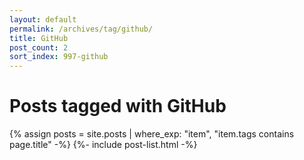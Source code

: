 ```yaml
---
layout: default
permalink: /archives/tag/github/
title: GitHub
post_count: 2
sort_index: 997-github
---
```

<h1 class="page-heading">Posts tagged with GitHub</h1>
{% assign posts = site.posts | where_exp: "item", "item.tags contains page.title" -%}
{%- include post-list.html -%}
